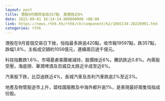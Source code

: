 ```yaml
---
layout: post
title: 港股9月開局低收357點　美團挫近6%
date: 2022-09-01 16:24:14.000000000 +08:00
link: https://news.rthk.hk/rthk/ch/component/k2/1665134-20220901.htm
categories: rthk
---
```


港股在9月首個交易日下挫，恒指最多跌逾420點，收市報19597點，跌357點，跌幅1.8%，主板成交額約1056億元，連續兩日過千億元。

科技指數跌1.6%，市場憂慮美團被減持，股價挫近6%。騰訊跌近0.8%。內需股受壓，海底撈、華潤啤酒及百威亞太跌近半成至近6%。

汽車股下跌，比亞迪跌近4%，長城汽車及吉利汽車跌逾2%至近3%。

地產及物管股逆市上升，碧桂園服務及中海外都升逾1%，是表現最好兩隻恒指成份股。
